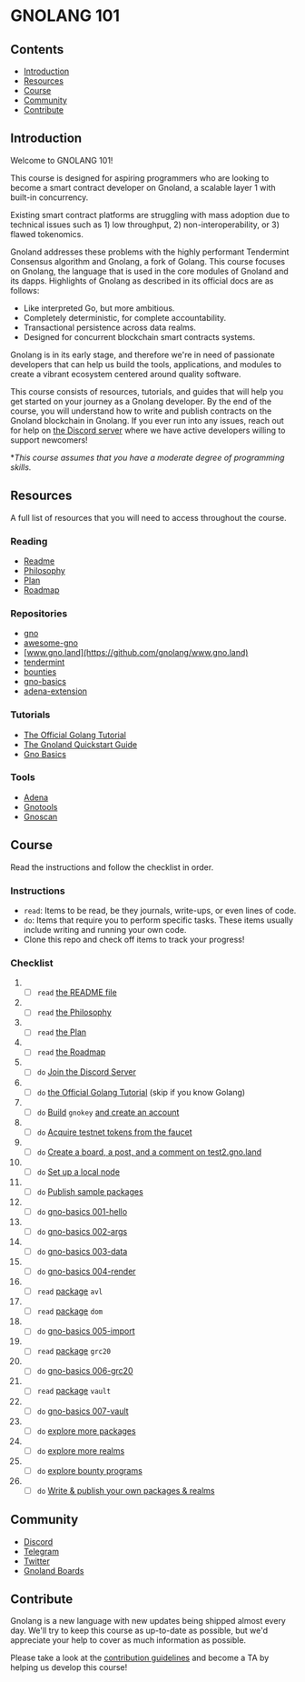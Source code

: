 # GNOLANG 101

## Contents 
- [Introduction](##Introduction)
- [Resources](##Resources)
- [Course](##Course)
- [Community](##Community)
- [Contribute](##Contribute)

## Introduction

Welcome to GNOLANG 101!

This course is designed for aspiring programmers who are looking to become a smart contract developer on Gnoland, a scalable layer 1 with built-in concurrency.

Existing smart contract platforms are struggling with mass adoption due to technical issues such as 1) low throughput, 2) non-interoperability, or 3) flawed tokenomics.

Gnoland addresses these problems with the highly performant Tendermint Consensus algorithm and Gnolang, a fork of Golang. This course focuses on Gnolang, the language that is used in the core modules of Gnoland and its dapps. Highlights of Gnolang as described in its official docs are as follows:

 - Like interpreted Go, but more ambitious.
 - Completely deterministic, for complete accountability.
 - Transactional persistence across data realms.
 - Designed for concurrent blockchain smart contracts systems. 

Gnolang is in its early stage, and therefore we're in need of passionate developers that can help us build the tools, applications, and modules to create a vibrant ecosystem centered around quality software.

This course consists of resources, tutorials, and guides that will help you get started on your journey as a Gnolang developer. By the end of the course, you will understand how to write and publish contracts on the Gnoland blockchain in Gnolang. If you ever run into any issues, reach out for help on [the Discord server](https://discord.com/invite/3YbdqVP8Tb) where we have active developers willing to support newcomers!

**This course assumes that you have a moderate degree of programming skills.*

## Resources
A full list of resources that you will need to access throughout the course.

### Reading
- [Readme](https://github.com/gnolang/gno#readme)
- [Philosophy](https://github.com/gnolang/gno/blob/master/PHILOSOPHY.md)
- [Plan](https://github.com/gnolang/gno/blob/master/PLAN.md)
- [Roadmap](https://github.com/gnolang/gno/blob/master/PLAN.md)

### Repositories
- [gno](https://github.com/gnolang/gno)
- [awesome-gno](https://github.com/gnolang/awesome-gno)
- [www.gno.land](https://github.com/gnolang/www.gno.land)
- [tendermint](https://github.com/gnolang/tendermint)
- [bounties](https://github.com/gnolang/bounties)
- [gno-basics](https://github.com/moul/gno-basics)
- [adena-extension](https://github.com/onbloc/adena-extension)

### Tutorials
- [The Official Golang Tutorial](https://go.dev/doc/tutorial/)
- [The Gnoland Quickstart Guide](https://test2.gno.land/r/boards:testboard/5)
- [Gno Basics](https://github.com/moul/gno-basics)

### Tools
- [Adena](https://adena.app/)
- [Gnotools](https://app.gno.tools/r/boards:testboard)
- [Gnoscan](https://gnoscan.io)

## Course
Read the instructions and follow the checklist in order.

### Instructions
-  `read`: Items to be read, be they journals, write-ups, or even lines of code.
-  `do`: Items that require you to perform specific tasks. These items usually include writing and running your own code.
- Clone this repo and check off items to track your progress!

### Checklist

1. - [ ] `read` [the README file](https://github.com/gnolang/gno#readme)
2.  - [ ] `read` [the Philosophy](https://github.com/gnolang/gno/blob/master/PHILOSOPHY.md)
3.  - [ ] `read` [the Plan](https://github.com/gnolang/gno/blob/master/PLAN.md)
4.  - [ ] `read` [the Roadmap](https://github.com/gnolang/gno/blob/master/ROADMAP.md)
5. - [ ] `do` [Join the Discord Server](https://discord.gg/3YbdqVP8Tb)
6.  - [ ] `do` [the Official Golang Tutorial](https://go.dev/doc/tutorial/) (skip if you know Golang)
7.  - [ ] `do` [Build](https://github.com/gnolang/gno/blob/master/examples/gno.land/r/boards/README.md#build-gnokey-create-your-account-and-interact-with-gno) `gnokey` [and create an account](https://github.com/gnolang/gno/blob/master/examples/gno.land/r/boards/README.md#build-gnokey-create-your-account-and-interact-with-gno)
8.  - [ ] `do` [Acquire testnet tokens from the faucet](https://test2.gno.land/faucet)
9.  - [ ] `do` [Create a board, a post, and a comment on test2.gno.land](https://test2.gno.land/r/boards?help)
10. - [ ] `do` [Set up a local node](https://github.com/gnolang/gno/blob/master/examples/gno.land/r/boards/README.md#starting-a-local-gnoland-node)
11. - [ ] `do` [Publish sample packages](https://github.com/gnolang/gno/blob/master/examples/gno.land/r/boards/README.md#publish-the-gnolandpavl-package)
12. - [ ] `do` [gno-basics 001-hello](https://github.com/moul/gno-basics/tree/main/001-hello)
13. - [ ] `do` [gno-basics 002-args](https://github.com/moul/gno-basics/tree/main/002-args)
14. - [ ] `do` [gno-basics 003-data](https://github.com/moul/gno-basics/tree/main/003-data)
15. - [ ] `do` [gno-basics 004-render](https://github.com/moul/gno-basics/tree/main/004-render)
16. - [ ] `read` [package](https://github.com/gnolang/gno/tree/master/examples/gno.land/p/avl) `avl`
17. - [ ] `read` [package](https://github.com/gnolang/gno/tree/master/examples/gno.land/p/dom) `dom`
18. - [ ] `do` [gno-basics 005-import](https://github.com/moul/gno-basics/tree/main/005-import)
19.  - [ ] `read` [package]((https://github.com/gnolang/gno/tree/master/examples/gno.land/p/grc/grc20)) `grc20`
20. - [ ] `do` [gno-basics 006-grc20](https://github.com/moul/gno-basics/tree/main/006-grc20)
21. - [ ] `read` [package](https://github.com/gnolang/gno/tree/master/examples/gno.land/p/grc/exts/vault) `vault`
22. - [ ] `do` [gno-basics 007-vault](https://github.com/moul/gno-basics/tree/main/007-vault)
23. - [ ] `do` [explore more packages](https://github.com/gnolang/gno/tree/master/examples/gno.land/p)
24. - [ ] `do` [explore more realms](https://github.com/gnolang/gno/tree/master/examples/gno.land/r)
25. - [ ] `do` [explore bounty programs](https://github.com/gnolang/bounties)
26. - [ ] `do` [Write & publish your own packages & realms](https://test2.gno.land/)

## Community
- [Discord](https://discord.gg/3YbdqVP8Tb)
- [Telegram](https://t.me/gnoland)
- [Twitter](https://twitter.com/_gnoland)
- [Gnoland Boards](https://gno.land/r/boards)

## Contribute
Gnolang is a new language with new updates being shipped almost every day. We'll try to keep this course as up-to-date as possible, but we'd appreciate your help to cover as much information as possible. 

Please take a look at the [contribution guidelines](https://github.com/onbloc/gnolang-101/contribution-guidelines.md) and become a TA by helping us develop this course!
